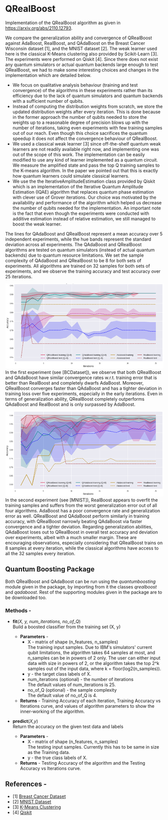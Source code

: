 # QRealBoost

Implementation of the QRealBoost algorithm as given in https://arxiv.org/abs/2110.12793.

We compare the generalization ability and convergence of QRealBoost against AdaBoost, RealBoost, and QAdaBoost on the Breast Cancer Wisconsin dataset [1], and the MNIST dataset [2]. The weak learner used here is the classical K-Means clustering also provided by Scikit-Learn [3]. The experiments were performed on Qiskit [4]. Since there does not exist any quantum simulators or actual quantum backends large enough to test QRealBoost, we had to make some interesting choices and changes in the implementation which are detailed below.

- We focus on qualitative analysis behaviour (training and test convergence) of the algorithms in these experiments rather than its efficiency due to the lack of quantum simulators and quantum backends with a sufficient number of qubits.
- Instead of computing the distribution weights from scratch, we store the updated distribution weights after every iteration. This is done because in the former approach the number of qubits needed to store the weights up to a reasonable degree of precision blows up with the number of iterations, taking even experiments with few training samples out of our reach. Even though this choice sacrifices the quantum speedup it does not affect the convergence behaviour of QRealBoost.
- We used a classical weak learner [3] since off-the-shelf quantum weak learners are not readily available right now, and implementing one was out of the scope of this work. The implementation can be easily modified to use any kind of learner implemented as a quantum circuit. We measure the amplified state and pass the top Q training samples to the K-means algorithm. In the paper we pointed out that this is exactly how quantum learners could simulate classical learners.
- We use the the IterativeAmplitudeEstimation class provided by Qiskit which is an implementation of the Iterative Quantum Amplitude Estimation (IQAE) algorithm that replaces quantum phase estimation with clever use of Grover iterations. Our choice was motivated by the availability and performance of the algorithm which helped us decrease the number of qubits needed for the implementation. An important note is the fact that even though the experiments were conducted with additive estimation instead of relative estimation, we still managed to boost the weak learner.

The lines for QAdaBoost and QRealBoost represent a mean accuracy over 5 independent experiments, while the hue bands represent the standard deviation across all experiments. The QAdaBoost and QRealBoost algorithms are tested on quantum simulators (instead of actual quantum backends) due to quantum resource limitations. We set the sample complexity of QAdaBoost and QRealBoost to be 8 for both sets of experiments. All algorithms are trained on 32 samples for both sets of experiments, and we observe the training accuracy and test accuracy over 25 iterations.

![BCDataset](./BreastCancer_32.png)
In the first experiment (see [BCDataset]), we observe that both QRealBoost and QAdaBoost have similar convergence rates w.r.t. training error that is better than RealBoost and completely dwarfs AdaBoost. Moreover, QRealBoost converges faster than QAdaBoost and has a tighter deviation in training loss over five experiments, especially in the early iterations. Even in terms of generalization ability, QRealBoost completely outperforms QAdaBoost and RealBoost and is only surpassed by AdaBoost.

![MNIST](./MNIST_32.png)
In the second experiment (see [MNIST]), RealBoost appears to overfit the training samples and suffers from the worst generalization error out of all four algorithms. AdaBoost has a poor convergence rate and generalization error as well. QRealBoost and QAdaBoost perform similarly in training accuracy, with QRealBoost narrowly beating QAdaBoost via faster convergence and a tighter deviation. Regarding generalization abilities, QAdaBoost loses out to QRealBoost in overall test accuracy and deviation over experiments, albeit with a much smaller margin. These are encouraging observations, especially considering that QRealBoost trains on 8 samples at every iteration, while the classical algorithms have access to all the 32 samples every iteration.

## Quantum Boosting Package

Both QRealBoost and QAdaBoost can be run using the *quantumboosting* module given in the package, by importing from it the classes *qrealboost* and *qadaboost*. Rest of the supporting modules given in the package are to be downloaded too.

### Methods -

- **fit**(*X, y, num_iterations,  no_of_Q*) 
  <br> Build a boosted classifier from the training set (X, y)
  - **Parameters** -
    - X - matrix of shape (n_features, n_samples)
      <br> The training input samples. Due to IBM's simulators' current qubit limitations, the algorithm takes 64 samples at most, and n_samples can be in powers of 2 only. The user can either input data with size in powers of 2, or the algorithm takes the top 2^k samples out of the input data, where k = floor(log2(n_samples)).   
    - y - the target class labels of X.
    - num_iterations (optional) - the number of iterations
      <br> The default values of num_iterations is 25.
    - no_of_Q (optional) - the sample complexity
      <br> The default value of no_of_Q is 4.
  - **Returns** -
   Training Accuracy of each iteration, Training Accuracy vs Iterations curve, and values of algorithm parameters to show the inner-working of the algorithm.

- **predict**(*X,y*)
  <br> Return the accuracy on the given test data and labels
  - **Parameters** - 
    - X - matrix of shape (n_features, n_samples)
      <br> The testing input samples. Currently this has to be same in size as the Training data.
    - y - the true class labels of X.
  - **Returns** -
    Testing Accuracy of the algorithm and the Testing Accuracy vs Iterations curve.

## References -

- [1] [Breast Cancer Dataset](https://scikit-learn.org/stable/modules/generated/sklearn.datasets.load_breast_cancer.html)
- [2] [MNIST Dataset](http://yann.lecun.com/exdb/mnist/)
- [3] [K-Means Clustering](https://scikit-learn.org/stable/modules/generated/sklearn.cluster.KMeans.html)
- [4] [Qiskit](https://qiskit.org/)

